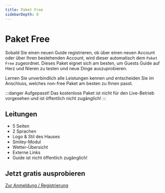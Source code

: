 ```yaml
---
title: Paket Free
sidebarDepth: 0
---
```

# Paket Free

Sobald Sie einen neuen Guide registrieren, ob über einen neuen Account oder über Ihren bestehenden Account, wird dieser automatisch dem `Paket Free` zugeordnet. Dieses Paket eignet sich am besten, um Guests Guide auf Herz und Nieren zu testen und neue Dinge auszuprobieren. 

Lernen Sie unverbindlich alle Leistungen kennen und entscheiden Sie im Anschluss, welches non-free Paket am besten zu Ihnen passt.

:::danger Aufgepasst!
Das kostenlose Paket ist nicht für den Live-Betrieb vorgesehen und ist öffentlich nicht zugänglich!
:::

## Leitungen

- 5 Seiten
- 2 Sprachen
- Logo & Stil des Hauses
- Smiley-Modul
- Wetter-Übersicht
- Externe Links
- Guide ist nicht öffentlich zugänglich!

## Jetzt gratis ausprobieren

[Zur Anmeldung / Registrierung](https://guestsguide.com/cms)
